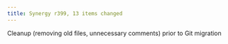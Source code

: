 ```yaml
---
title: Synergy r399, 13 items changed
---
```


Cleanup (removing old files, unnecessary comments) prior to Git migration
